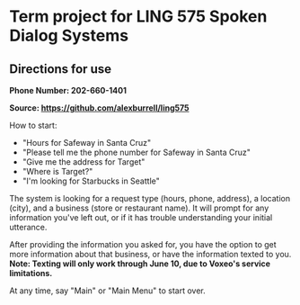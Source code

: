 # Term project for LING 575 Spoken Dialog Systems

## Directions for use

**Phone Number: 202-660-1401**

**Source: https://github.com/alexburrell/ling575**

How to start:
- "Hours for Safeway in Santa Cruz"
- "Please tell me the phone number for Safeway in Santa Cruz"
- "Give me the address for Target"
- "Where is Target?"
- "I'm looking for Starbucks in Seattle"

The system is looking for a request type (hours, phone, address), a location (city), and a business (store or restaurant name). It will prompt for any information you've left out, or if it has trouble understanding your initial utterance.

After providing the information you asked for, you have the option to get more information about that business, or have the information texted to you. **Note: Texting will only work through June 10, due to Voxeo's service limitations.**

At any time, say "Main" or "Main Menu" to start over.